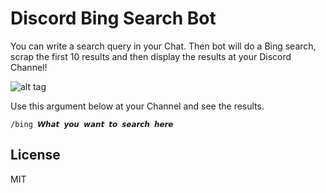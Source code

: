 # Discord Bing Search Bot
You can write a search query in your Chat. Then bot will do a Bing search, scrap the first 10 results and then display the results at your Discord Channel!

![alt tag](https://i.imgur.com/jmVw6Da.jpg)

Use this argument below at your Channel and see the results.
```   
/bing 𝙒𝙝𝙖𝙩 𝙮𝙤𝙪 𝙬𝙖𝙣𝙩 𝙩𝙤 𝙨𝙚𝙖𝙧𝙘𝙝 𝙝𝙚𝙧𝙚
```  


## License  
MIT
